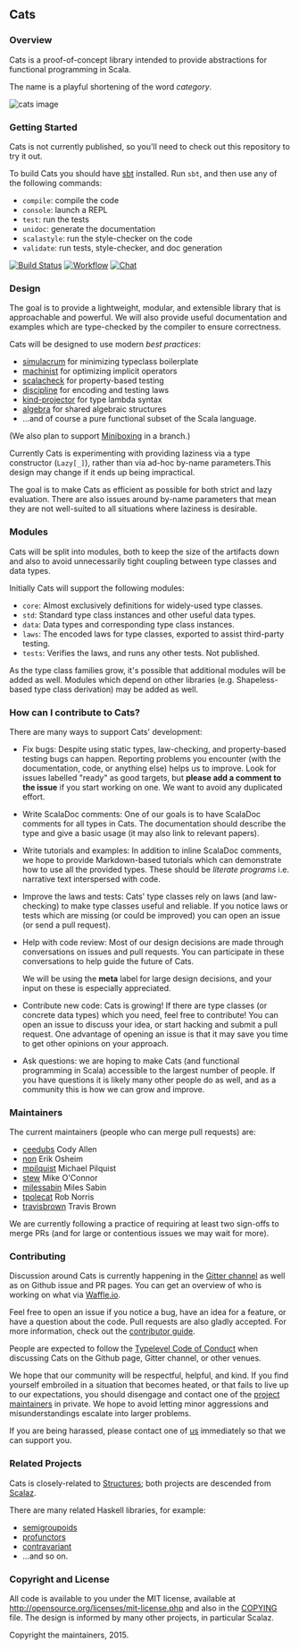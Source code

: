 ## Cats

### Overview

Cats is a proof-of-concept library intended to provide abstractions
for functional programming in Scala.

The name is a playful shortening of the word *category*.

![cats image](http://plastic-idolatry.com/erik/cats2.png)

### Getting Started

Cats is not currently published, so you'll need to check out this
repository to try it out.

To build Cats you should have [sbt](http://www.scala-sbt.org/0.13/tutorial/Setup.html)
installed. Run `sbt`, and then use any of the following commands:

 * `compile`: compile the code
 * `console`: launch a REPL
 * `test`: run the tests
 * `unidoc`: generate the documentation
 * `scalastyle`: run the style-checker on the code
 * `validate`: run tests, style-checker, and doc generation

[![Build Status](https://api.travis-ci.org/non/cats.png)](https://travis-ci.org/non/cats)
[![Workflow](https://badge.waffle.io/non/cats.png?label=ready&title=Ready)](https://waffle.io/non/cats)
[![Chat](https://badges.gitter.im/Join%20Chat.svg)](https://gitter.im/non/cats)

### Design

The goal is to provide a lightweight, modular, and extensible library
that is approachable and powerful. We will also provide useful
documentation and examples which are type-checked by the compiler to
ensure correctness.

Cats will be designed to use modern *best practices*:

 * [simulacrum](https://github.com/mpilquist/simulacrum) for minimizing typeclass boilerplate
 * [machinist](https://github.com/typelevel/machinist) for optimizing implicit operators
 * [scalacheck](http://scalacheck.org) for property-based testing
 * [discipline](https://github.com/typelevel/discipline) for encoding and testing laws
 * [kind-projector](https://github.com/non/kind-projector) for type lambda syntax
 * [algebra](https://github.com/non/algebra) for shared algebraic structures
 * ...and of course a pure functional subset of the Scala language.

(We also plan to support [Miniboxing](http://scala-miniboxing.org) in a branch.)

Currently Cats is experimenting with providing laziness via a type
constructor (`Lazy[_]`), rather than via ad-hoc by-name
parameters.This design may change if it ends up being impractical.

The goal is to make Cats as efficient as possible for both strict and
lazy evaluation. There are also issues around by-name parameters that
mean they are not well-suited to all situations where laziness is
desirable.

### Modules

Cats will be split into modules, both to keep the size of the
artifacts down and also to avoid unnecessarily tight coupling between
type classes and data types.

Initially Cats will support the following modules:

 * `core`: Almost exclusively definitions for widely-used type classes.
 * `std`: Standard type class instances and other useful data types.
 * `data`: Data types and corresponding type class instances.
 * `laws`: The encoded laws for type classes, exported to assist third-party testing.
 * `tests`: Verifies the laws, and runs any other tests. Not published.

As the type class families grow, it's possible that additional modules
will be added as well. Modules which depend on other libraries
(e.g. Shapeless-based type class derivation) may be added as well.

### How can I contribute to Cats?

There are many ways to support Cats' development:

 * Fix bugs: Despite using static types, law-checking, and
   property-based testing bugs can happen. Reporting problems you
   encounter (with the documentation, code, or anything else) helps us
   to improve. Look for issues labelled "ready" as good targets, but 
   **please add a comment to the issue** if you start working on one. 
   We want to avoid any duplicated effort.

 * Write ScalaDoc comments: One of our goals is to have ScalaDoc
   comments for all types in Cats. The documentation should describe
   the type and give a basic usage (it may also link to relevant
   papers).
   
 * Write tutorials and examples: In addition to inline ScalaDoc
   comments, we hope to provide Markdown-based tutorials which can
   demonstrate how to use all the provided types. These should be
   *literate programs* i.e. narrative text interspersed with code.

 * Improve the laws and tests: Cats' type classes rely on laws (and
   law-checking) to make type classes useful and reliable. If you
   notice laws or tests which are missing (or could be improved)
   you can open an issue (or send a pull request).

 * Help with code review: Most of our design decisions are made
   through conversations on issues and pull requests. You can
   participate in these conversations to help guide the future of
   Cats.
   
   We will be using the **meta** label for large design decisions, and
   your input on these is especially appreciated.

 * Contribute new code: Cats is growing! If there are type classes (or
   concrete data types) which you need, feel free to contribute! You
   can open an issue to discuss your idea, or start hacking and submit
   a pull request. One advantage of opening an issue is that it may
   save you time to get other opinions on your approach.
   
 * Ask questions: we are hoping to make Cats (and functional
   programming in Scala) accessible to the largest number of
   people. If you have questions it is likely many other people do as
   well, and as a community this is how we can grow and improve.

### Maintainers

The current maintainers (people who can merge pull requests) are:

 * [ceedubs](https://github.com/ceedubs) Cody Allen
 * [non](https://github.com/non) Erik Osheim
 * [mpilquist](https://github.com/mpilquist) Michael Pilquist
 * [stew](https://github.com/stew) Mike O'Connor
 * [milessabin](https://github.com/milessabin) Miles Sabin
 * [tpolecat](https://github.com/tpolecat) Rob Norris
 * [travisbrown](https://github.com/travisbrown) Travis Brown
 
We are currently following a practice of requiring at least two
sign-offs to merge PRs (and for large or contentious issues we may
wait for more).

### Contributing

Discussion around Cats is currently happening in the
[Gitter channel](https://gitter.im/non/cats) as well as on Github
issue and PR pages. You can get an overview of who is working on what
via [Waffle.io](https://waffle.io/non/cats).

Feel free to open an issue if you notice a bug, have an idea for a
feature, or have a question about the code. Pull requests are also
gladly accepted. For more information, check out the [contributor guide](CONTRIBUTING.md).

People are expected to follow the
[Typelevel Code of Conduct](http://typelevel.org/conduct.html) when
discussing Cats on the Github page, Gitter channel, or other
venues.

We hope that our community will be respectful, helpful, and kind. If
you find yourself embroiled in a situation that becomes heated, or
that fails to live up to our expectations, you should disengage and
contact one of the [project maintainers](#maintainers) in private. We
hope to avoid letting minor aggressions and misunderstandings escalate
into larger problems.

If you are being harassed, please contact one of [us](#maintainers)
immediately so that we can support you.

### Related Projects

Cats is closely-related to [Structures](https://github.com/mpilquist/Structures);
both projects are descended from [Scalaz](https://github.com/scalaz/scalaz).

There are many related Haskell libraries, for example:

 * [semigroupoids](https://hackage.haskell.org/package/semigroupoids)
 * [profunctors](https://github.com/ekmett/profunctors)
 * [contravariant](https://github.com/ekmett/contravariant)
 * ...and so on.

### Copyright and License

All code is available to you under the MIT license, available at
http://opensource.org/licenses/mit-license.php and also in the
[COPYING](COPYING) file. The design is informed by many other
projects, in particular Scalaz.

Copyright the maintainers, 2015.
